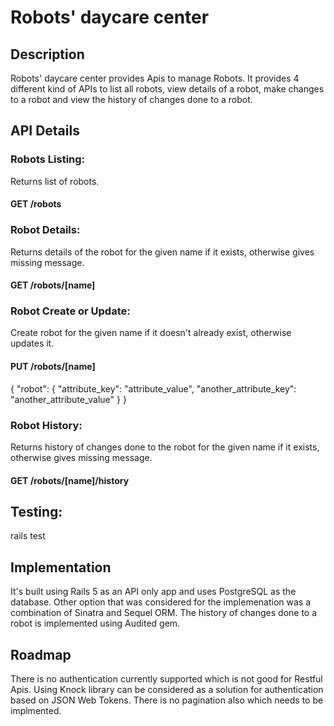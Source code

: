 # Robots' daycare center

## Description

Robots' daycare center provides Apis to manage Robots. It provides 4 different kind of APIs to list all robots, view details of a robot, make changes to a robot and view the history of changes done to a robot.

## API Details

### Robots Listing:
Returns list of robots.
#### GET /robots

### Robot Details:
Returns details of the robot for the given name if it exists, otherwise gives missing message.
#### GET /robots/[name]

### Robot Create or Update:
Create robot for the given name if it doesn't already exist, otherwise updates it.
#### PUT /robots/[name]
{
  "robot": {
    "attribute_key": "attribute_value",
    "another_attribute_key": "another_attribute_value"
  }
}


### Robot History:
Returns history of changes done to the robot for the given name if it exists, otherwise gives missing message.
#### GET /robots/[name]/history

## Testing:
rails test

## Implementation
It's built using Rails 5 as an API only app and uses PostgreSQL as the database. Other option that was considered for the implemenation was a combination of Sinatra and Sequel ORM. The history of changes done to a robot is implemented using Audited gem.

## Roadmap
There is no authentication currently supported which is not good for Restful Apis. Using Knock library can be considered as a solution for authentication based on JSON Web Tokens. There is no pagination also which needs to be implmented.
